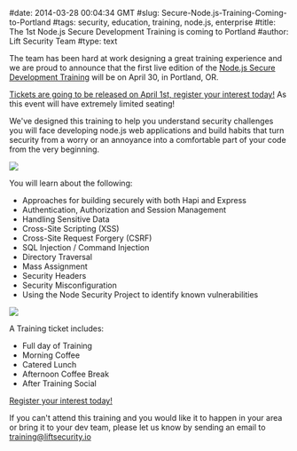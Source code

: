 #date: 2014-03-28 00:04:34 GMT
#slug: Secure-Node.js-Training-Coming-to-Portland
#tags: security, education, training, node.js, enterprise
#title: The 1st Node.js Secure Development Training is coming to Portland
#author: Lift Security Team
#type: text

The team has been hard at work designing a great training experience and we are proud to announce that the first live edition of the [Node.js Secure Development Training](https://liftsecurity.io/training) will be on April 30, in Portland, OR.

[Tickets are going to be released on April 1st, register your interest today!](https://ti.to/lift-security/node-sec-dev-portland) As this event will have extremely limited seating!

We've designed this training to help you understand security challenges you will face developing node.js web applications and build habits that turn security from a worry or an annoyance into a comfortable part of your code from the very beginning.

![](/images/articles/matt_quote.png)

You will learn about the following:

- Approaches for building securely with both Hapi and Express
- Authentication, Authorization and Session Management
- Handling Sensitive Data
- Cross-Site Scripting (XSS)
- Cross-Site Request Forgery (CSRF)
- SQL Injection / Command Injection
- Directory Traversal
- Mass Assignment
- Security Headers
- Security Misconfiguration
- Using the Node Security Project to identify known vulnerabilities

![](/images/articles/portland.png)

A Training ticket includes:

- Full day of Training
- Morning Coffee
- Catered Lunch
- Afternoon Coffee Break
- After Training Social

[Register your interest today!](https://ti.to/lift-security/node-sec-dev-portland)

If you can't attend this training and you would like it to happen in your area or bring it to your dev team, please let us know by sending an email to training@liftsecurity.io
